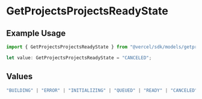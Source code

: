 # GetProjectsProjectsReadyState

## Example Usage

```typescript
import { GetProjectsProjectsReadyState } from "@vercel/sdk/models/getprojectsop.js";

let value: GetProjectsProjectsReadyState = "CANCELED";
```

## Values

```typescript
"BUILDING" | "ERROR" | "INITIALIZING" | "QUEUED" | "READY" | "CANCELED"
```